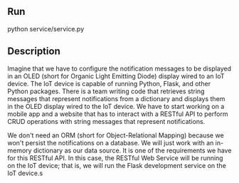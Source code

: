 ## Run

python service/service.py

## Description

Imagine that we have to configure the notification messages to be displayed in an OLED (short for Organic Light Emitting Diode) display wired to an IoT device. The IoT device is capable of running Python, Flask, and other Python packages. There is a team writing code that retrieves string messages that represent notifications from a dictionary and displays them in the OLED display wired to the IoT device. We have to start working on a mobile app and a website that has to interact with a RESTful API to perform CRUD operations with string messages that represent notifications.

We don't need an ORM (short for Object-Relational Mapping) because we won't persist the notifications on a database. We will just work with an in-memory dictionary as our data source. It is one of the requirements we have for this RESTful API. In this case, the RESTful Web Service will be running on the IoT device; that is, we will run the Flask development service on the IoT device.s
